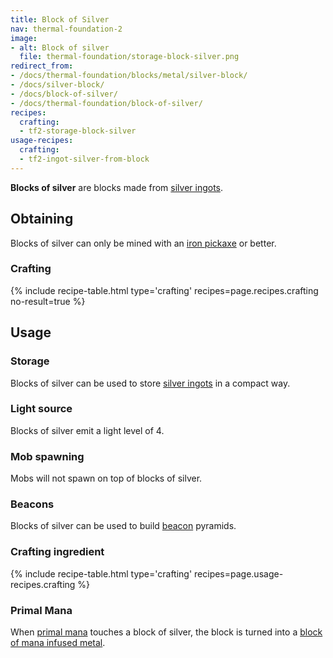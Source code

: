 ```yaml
---
title: Block of Silver
nav: thermal-foundation-2
image:
- alt: Block of silver
  file: thermal-foundation/storage-block-silver.png
redirect_from:
- /docs/thermal-foundation/blocks/metal/silver-block/
- /docs/silver-block/
- /docs/block-of-silver/
- /docs/thermal-foundation/block-of-silver/
recipes:
  crafting:
  - tf2-storage-block-silver
usage-recipes:
  crafting:
  - tf2-ingot-silver-from-block
---
```


**Blocks of silver** are blocks made from [silver ingots](/docs/thermal-foundation-2/silver-ingot/).


Obtaining
---------

Blocks of silver can only be mined with an [iron
pickaxe](https://minecraft.gamepedia.com/Pickaxe) or better.

### Crafting
{% include recipe-table.html type='crafting' recipes=page.recipes.crafting no-result=true %}


Usage
-----

### Storage
Blocks of silver can be used to store [silver ingots](/docs/thermal-foundation-2/silver-ingot/) in a
compact way.

### Light source
Blocks of silver emit a light level of 4.

### Mob spawning
Mobs will not spawn on top of blocks of silver.

### Beacons
Blocks of silver can be used to build
[beacon](https://minecraft.gamepedia.com/Beacon) pyramids.

### Crafting ingredient
{% include recipe-table.html type='crafting' recipes=page.usage-recipes.crafting %}

### Primal Mana
When [primal mana](/docs/thermal-foundation-2/primal-mana/) touches a block of silver, the block is
turned into a [block of mana infused metal](/docs/thermal-foundation-2/block-of-mana-infused-metal/).
